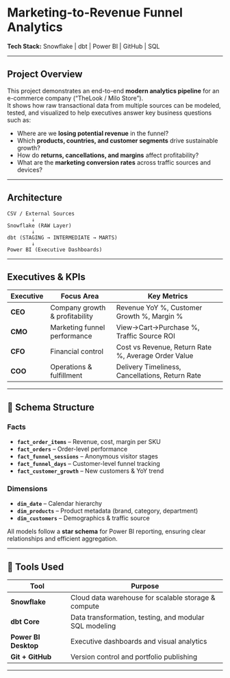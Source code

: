 #  Marketing-to-Revenue Funnel Analytics  
**Tech Stack:** Snowflake | dbt | Power BI | GitHub | SQL  

---

##  Project Overview
This project demonstrates an end-to-end **modern analytics pipeline** for an e-commerce company (“TheLook / Milo Store”).  
It shows how raw transactional data from multiple sources can be modeled, tested, and visualized to help executives answer key business questions such as:

- Where are we **losing potential revenue** in the funnel?  
- Which **products, countries, and customer segments** drive sustainable growth?  
- How do **returns, cancellations, and margins** affect profitability?  
- What are the **marketing conversion rates** across traffic sources and devices?

---

##  Architecture
```text
CSV / External Sources
        ↓
Snowflake (RAW Layer)
        ↓
dbt (STAGING → INTERMEDIATE → MARTS)
        ↓
Power BI (Executive Dashboards)
```

---


##  Executives & KPIs

| Executive | Focus Area | Key Metrics |
|------------|-------------|--------------|
| **CEO** | Company growth & profitability | Revenue YoY %, Customer Growth %, Margin % |
| **CMO** | Marketing funnel performance | View→Cart→Purchase %, Traffic Source ROI |
| **CFO** | Financial control | Cost vs Revenue, Return Rate %, Average Order Value |
| **COO** | Operations & fulfillment | Delivery Timeliness, Cancellations, Return Rate |

---

## 🧩 Schema Structure

### Facts
- **`fact_order_items`** – Revenue, cost, margin per SKU  
- **`fact_orders`** – Order-level performance  
- **`fact_funnel_sessions`** – Anonymous visitor stages  
- **`fact_funnel_days`** – Customer-level funnel tracking  
- **`fact_customer_growth`** – New customers & YoY trend  

### Dimensions
- **`dim_date`** – Calendar hierarchy  
- **`dim_products`** – Product metadata (brand, category, department)  
- **`dim_customers`** – Demographics & traffic source  

All models follow a **star schema** for Power BI reporting, ensuring clear relationships and efficient aggregation.

---

## 🧰 Tools Used

| Tool | Purpose |
|------|----------|
| **Snowflake** | Cloud data warehouse for scalable storage & compute |
| **dbt Core** | Data transformation, testing, and modular SQL modeling |
| **Power BI Desktop** | Executive dashboards and visual analytics |
| **Git + GitHub** | Version control and portfolio publishing |
---

